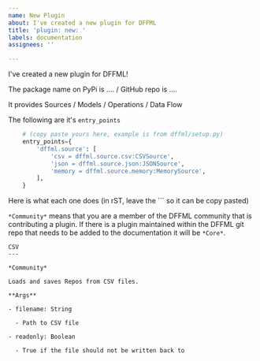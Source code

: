 ```yaml
---
name: New Plugin
about: I've created a new plugin for DFFML
title: 'plugin: new: '
labels: documentation
assignees: ''

---
```


I've created a new plugin for DFFML!

The package name on PyPi is .... / GitHub repo is ....

It provides Sources / Models / Operations / Data Flow

The following are it's `entry_points`

```python
    # (copy paste yours here, example is from dffml/setup.py)
    entry_points={
        'dffml.source': [
            'csv = dffml.source.csv:CSVSource',
            'json = dffml.source.json:JSONSource',
            'memory = dffml.source.memory:MemorySource',
        ],
    }
```

Here is what each one does (in rST, leave the \`\`\` so it can be copy pasted)

`*Community*` means that you are a member of the DFFML community that is
contributing a plugin. If there is a plugin maintained within the DFFML git repo
that needs to be added to the documentation it will be `*Core*`.

```
CSV
---

*Community*

Loads and saves Repos from CSV files.

**Args**

- filename: String

  - Path to CSV file

- readonly: Boolean

  - True if the file should not be written back to
```
